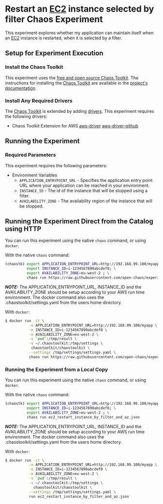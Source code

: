 # Restart an [EC2][ElasticComputeCloud] instance selected by filter Chaos Experiment

This experiment explores whether my application can maintain itself when an [EC2][ElasticComputeCloud] instance is restarted, when it is selected by a filter.

[ElasticComputeCloud]: https://aws.amazon.com/ec2/

## Setup for Experiment Execution

### Install the Chaos Toolkit

This experiment uses the [free and open source Chaos Toolkit][chaostoolkit]. The instructions for installing the [Chaos Toolkit][chaostoolkit] are available in the [project's documentation][docs].

[chaostoolkit]: https://chaostoolkit.org/
[docs]: https://docs.chaostoolkit.org

### Install Any Required Drivers

The [Chaos Toolkit][chaostoolkit] is extended by adding [drivers]. This experiment requires the following drivers:

* Chaos Toolkit Extension for AWS [aws-driver] [aws-driver-github]

[drivers]: https://docs.chaostoolkit.org/drivers/overview/
[aws-driver]: https://docs.chaostoolkit.org/drivers/aws/
[aws-driver-github]: https://github.com/chaostoolkit-incubator/chaostoolkit-aws

## Running the Experiment

### Required Parameters

This experiment requires the following parameters:

* Environment Variables
  * `APPLICATION_ENTRYPOINT_URL` - Specifies the application entry point URL where your application can be reached in your environment.
  * `INSTANCE_ID` - The id of the instance that will be stopped using a filter.
  * `AVAILABILITY_ZONE` - The availability region of the instance that will be stopped.

## Running the Experiment Direct from the Catalog using HTTP

You can run this experiment using the native `chaos` command, or using
`docker`.

With the native `chaos` command:

```bash
(chaostk) export APPLICATION_ENTRYPOINT_URL=http://192.168.99.100/myapp; \
          export INSTANCE_ID=i-1234567890abcdef0; \
          export AVAILABILITY_ZONE=eu-west-2 ; \
          chaos run https://raw.githubusercontent.com/open-chaos/experiment-catalog/master/aws/ec2_restart_instance_by_filter_and_az/ec2_restart_instance_by_filter_and_az.json
```

***NOTE:*** The APPLICATION_ENTRYPOINT_URL, INSTANCE_ID and the AVAILABILITY_ZONE should be setup according to your AWS run time environment. The docker command also uses the .chaostoolkit/settings.yaml from the users home directory.

With `docker`:

```bash
$ docker run -it \
           -e APPLICATION_ENTRYPOINT_URL=http://192.168.99.100/myapp \
           -e INSTANCE_ID=i-1234567890abcdef0 \
           -e AVAILABILITY_ZONE=eu-west-2 \
           -v `pwd`:/tmp/result \
           -v ~/.chaostoolkit:/tmp/settings \
            chaostoolkit/chaostoolkit \
           --settings /tmp/settings/settings.yaml \
           chaos run https://raw.githubusercontent.com/open-chaos/experiment-catalog/master/aws/ec2_restart_instance_by_filter_and_az/ec2_restart_instance_by_filter_and_az.json
```

### Running the Experiment from a Local Copy

You can run this experiment using the native `chaos` command, or using
`docker`.

With the native `chaos` command:

```bash
(chaostk) export APPLICATION_ENTRYPOINT_URL=http://192.168.99.100/myapp; \
          export INSTANCE_ID=i-1234567890abcdef0; \
          export AVAILABILITY_ZONE=eu-west-2 ; \
          chaos run ec2_restart_instance_by_filter_and_az.json
```

***NOTE:*** The APPLICATION_ENTRYPOINT_URL, INSTANCE_ID and the AVAILABILITY_ZONE should be setup according to your AWS run time environment. The docker command also uses the .chaostoolkit/settings.yaml from the users home directory.

With `docker`:

```bash
$ docker run -it \
           -e APPLICATION_ENTRYPOINT_URL=http://192.168.99.100/myapp \
           -e INSTANCE_ID=i-1234567890abcdef0 \
           -e AVAILABILITY_ZONE=eu-west-2 \
           -v `pwd`:/tmp/result \
           -v ~/.chaostoolkit:/tmp/settings \
             chaostoolkit/chaostoolkit \
           --settings /tmp/settings/settings.yaml \
           run ec2_restart_instance_by_filter_and_az.json
```
